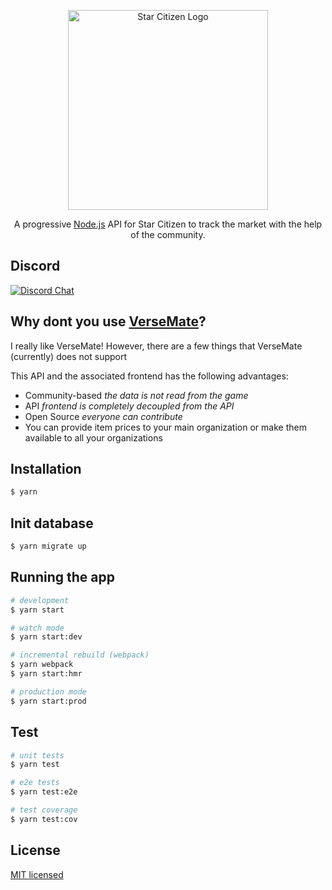 <p align="center">
  <a href="https://robertsspaceindustries.com" target="blank"><img src="https://robertsspaceindustries.com/rsi/static/css/common/svg/cig/logo-star-citizen--fullcolor.svg" width="320" alt="Star Citizen Logo" /></a>
</p>

[travis-image]: https://api.travis-ci.org/nestjs/nest.svg?branch=master
[travis-url]: https://travis-ci.org/nestjs/nest
[linux-image]: https://img.shields.io/travis/nestjs/nest/master.svg?label=linux
[linux-url]: https://travis-ci.org/nestjs/nest

<p align="center">A progressive <a href="http://nodejs.org" target="blank">Node.js</a> API for Star Citizen to track the market with the help of the community.</p>

## Discord
[![Discord Chat](https://img.shields.io/discord/522792182256500766.svg)](https://discord.gg/FxJmUYT)

## Why dont you use <a href="https://www.versemate.com">VerseMate</a>?

I really like VerseMate!
However, there are a few things that VerseMate (currently) does not support

This API and the associated frontend has the following advantages:
- Community-based _the data is not read from the game_
- API _frontend is completely decoupled from the API_
- Open Source _everyone can contribute_
- You can provide item prices to your main organization or make them available to all your organizations

## Installation

```bash
$ yarn
```

## Init database

```bash
$ yarn migrate up
```

## Running the app

```bash
# development
$ yarn start

# watch mode
$ yarn start:dev

# incremental rebuild (webpack)
$ yarn webpack
$ yarn start:hmr

# production mode
$ yarn start:prod
```

## Test

```bash
# unit tests
$ yarn test

# e2e tests
$ yarn test:e2e

# test coverage
$ yarn test:cov
```

## License

[MIT licensed](LICENSE)
